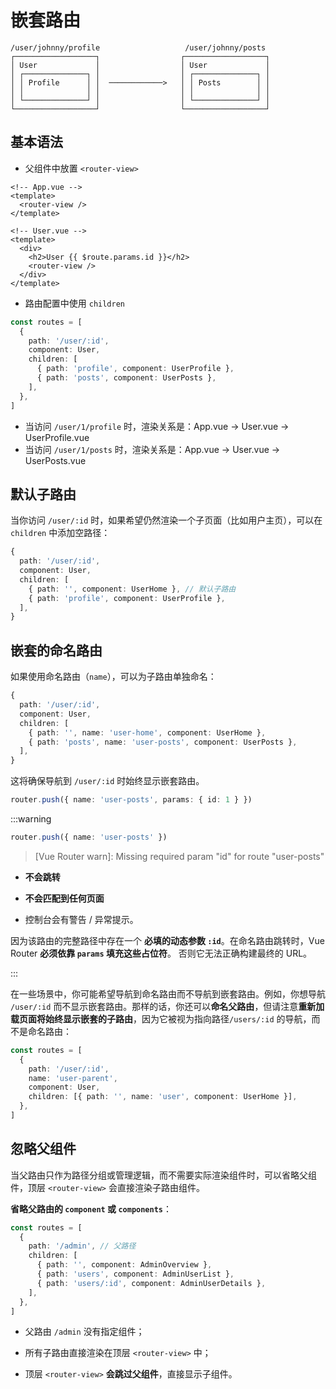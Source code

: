 # 嵌套路由

```
/user/johnny/profile                   /user/johnny/posts 
┌──────────────────┐                  ┌──────────────────┐
│ User             │                  │ User             │
│ ┌──────────────┐ │                  │ ┌──────────────┐ │
│ │ Profile      │ │  ────────────>   │ │ Posts        │ │
│ │              │ │                  │ │              │ │
│ └──────────────┘ │                  │ └──────────────┘ │
└──────────────────┘                  └──────────────────┘
```

## 基本语法

-  父组件中放置 `<router-view>`

```vue
<!-- App.vue -->
<template>
  <router-view />
</template>

<!-- User.vue -->
<template>
  <div>
    <h2>User {{ $route.params.id }}</h2>
    <router-view />
  </div>
</template>

```

- 路由配置中使用 `children`

```ts
const routes = [
  {
    path: '/user/:id',
    component: User,
    children: [
      { path: 'profile', component: UserProfile },
      { path: 'posts', component: UserPosts },
    ],
  },
]

```

- 当访问 `/user/1/profile` 时，渲染关系是：App.vue → User.vue → UserProfile.vue
- 当访问 `/user/1/posts` 时，渲染关系是：App.vue → User.vue → UserPosts.vue

## 默认子路由

当你访问 `/user/:id` 时，如果希望仍然渲染一个子页面（比如用户主页），可以在 `children` 中添加空路径：

```ts
{
  path: '/user/:id',
  component: User,
  children: [
    { path: '', component: UserHome }, // 默认子路由
    { path: 'profile', component: UserProfile },
  ],
}

```



## 嵌套的命名路由

如果使用命名路由（`name`），可以为子路由单独命名：

```ts
{
  path: '/user/:id',
  component: User,
  children: [
    { path: '', name: 'user-home', component: UserHome },
    { path: 'posts', name: 'user-posts', component: UserPosts },
  ],
}

```

这将确保导航到 `/user/:id` 时始终显示嵌套路由。

```ts
router.push({ name: 'user-posts', params: { id: 1 } })
```

:::warning

```ts
router.push({ name: 'user-posts' })

```

> [Vue Router warn]: Missing required param "id" for route "user-posts"

- **不会跳转**

- **不会匹配到任何页面**

- 控制台会有警告 / 异常提示。

因为该路由的完整路径中存在一个 **必填的动态参数 `:id`**。在命名路由跳转时，Vue Router **必须依靠 `params` 填充这些占位符**。
否则它无法正确构建最终的 URL。

:::

在一些场景中，你可能希望导航到命名路由而不导航到嵌套路由。例如，你想导航 `/user/:id` 而不显示嵌套路由。那样的话，你还可以**命名父路由**，但请注意**重新加载页面将始终显示嵌套的子路由**，因为它被视为指向路径`/users/:id` 的导航，而不是命名路由：

```ts
const routes = [
  {
    path: '/user/:id',
    name: 'user-parent',
    component: User,
    children: [{ path: '', name: 'user', component: UserHome }],
  },
]
```

## 忽略父组件

当父路由只作为路径分组或管理逻辑，而不需要实际渲染组件时，可以省略父组件，顶层 `<router-view>` 会直接渲染子路由组件。

**省略父路由的 `component` 或 `components`**：

```ts
const routes = [
  {
    path: '/admin', // 父路径
    children: [
      { path: '', component: AdminOverview },
      { path: 'users', component: AdminUserList },
      { path: 'users/:id', component: AdminUserDetails },
    ],
  },
]

```

- 父路由 `/admin` 没有指定组件；

- 所有子路由直接渲染在顶层 `<router-view>` 中；

- 顶层 `<router-view>` **会跳过父组件**，直接显示子组件。